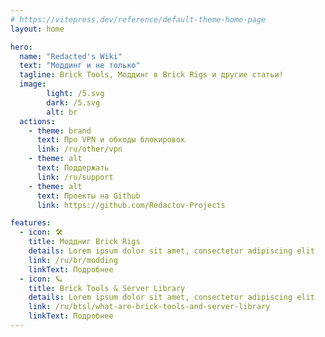 ```yaml
---
# https://vitepress.dev/reference/default-theme-home-page
layout: home

hero:
  name: "Redacted's Wiki"
  text: "Моддинг и не только"
  tagline: Brick Tools, Моддинг в Brick Rigs и другие статьи!
  image:
        light: /5.svg
        dark: /5.svg
        alt: br
  actions:
    - theme: brand
      text: Про VPN и обходы блокировок
      link: /ru/other/vpn
    - theme: alt
      text: Поддержать
      link: /ru/support
    - theme: alt
      text: Проекты на Github
      link: https://github.com/Redactov-Projects

features:
  - icon: 🛠️
    title: Моддниг Brick Rigs
    details: Lorem ipsum dolor sit amet, consectetur adipiscing elit
    link: /ru/br/modding
    linkText: Подробнее
  - icon: 🪐
    title: Brick Tools & Server Library
    details: Lorem ipsum dolor sit amet, consectetur adipiscing elit
    link: /ru/btsl/what-are-brick-tools-and-server-library
    linkText: Подробнее
---
```

